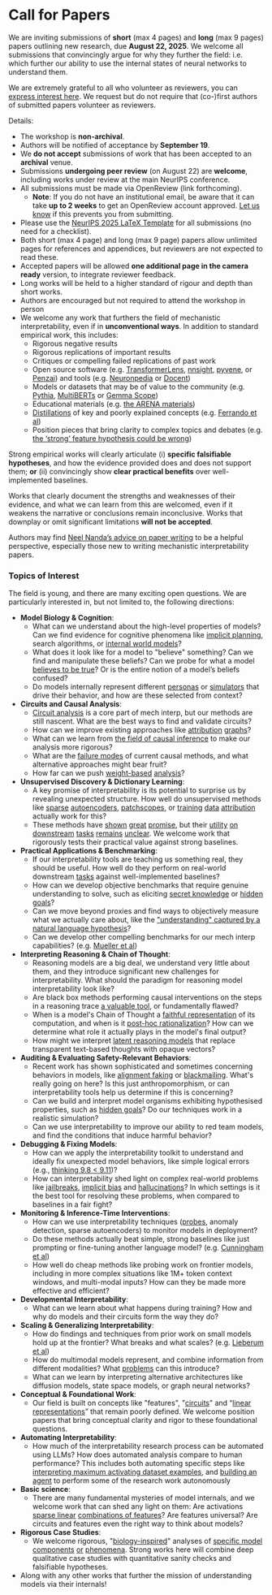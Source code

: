 # Call for Papers
We are inviting submissions of **short** (max 4 pages) and **long** (max 9 pages) papers outlining new research, due **August 22, 2025**. We welcome all submissions that convincingly argue for why they further the field: i.e. which further our ability to use the internal states of neural networks to understand them. 

We are extremely grateful to all who volunteer as reviewers, you can [express interest here](https://www.google.com/url?q=https://docs.google.com/forms/d/e/1FAIpQLSdiw1SJllzoTz_nqzDTzTOGb9DV3W_truQyh-WvYj_QGIi7Mg/viewform?usp%3Ddialog&sa=D&source=editors&ust=1753945889706567&usg=AOvVaw0DSN-6syr3M498VFAigYE_). We request but do not require that (co-)first authors of submitted papers volunteer as reviewers. 

Details: 
* The workshop is **non-archival**.
* Authors will be notified of acceptance by **September 19**.
* We **do not accept** submissions of work that has been accepted to an **archival** venue.
* Submissions **undergoing peer review** (on August 22) are **welcome**, including works under review at the main NeurIPS conference.
* All submissions must be made via OpenReview (link forthcoming).
  * **Note**: If you do not have an institutional email, be aware that it can take **up to 2 weeks** to get an OpenReview account approved. [Let us know](mailto:neurips2025@mechinterpworkshop.com) if this prevents you from submitting.
* Please use the [NeurIPS 2025 LaTeX Template](https://www.google.com/url?q=https://media.neurips.cc/Conferences/NeurIPS2025/Styles.zip&sa=D&source=editors&ust=1753945889708649&usg=AOvVaw3B8LOLEL0dVtUw4XWtcgcw) for all submissions (no need for a checklist).
* Both short (max 4 page) and long (max 9 page) papers allow unlimited pages for references and appendices, but reviewers are not expected to read these.
* Accepted papers will be allowed **one additional page in the camera ready** version, to integrate reviewer feedback.
* Long works will be held to a higher standard of rigour and depth than short works.
* Authors are encouraged but not required to attend the workshop in person
* We welcome any work that furthers the field of mechanistic interpretability, even if in **unconventional ways**. In addition to standard empirical work, this includes:
  * Rigorous negative results
  * Rigorous replications of important results
  * Critiques or compelling failed replications of past work
  * Open source software (e.g. [TransformerLens](https://www.google.com/url?q=https://github.com/neelnanda-io/TransformerLens&sa=D&source=editors&ust=1753945889710747&usg=AOvVaw30MW6nSIozcxluu815kKXS), [nnsight](https://www.google.com/url?q=https://github.com/ndif-team/nnsight&sa=D&source=editors&ust=1753945889710941&usg=AOvVaw1dZbdivVNf70VuBkOQoJMG), [pyvene](https://www.google.com/url?q=https://github.com/stanfordnlp/pyvene/tree/main/pyvene/models/mlp&sa=D&source=editors&ust=1753945889711113&usg=AOvVaw0QKQrFDYBIPMqVsl4x1ZcJ), or [Penzai](https://www.google.com/url?q=https://github.com/google-deepmind/penzai&sa=D&source=editors&ust=1753945889711305&usg=AOvVaw0zGFM2BLA1INH9Gy-KeB25)) and tools (e.g. [Neuronpedia](https://www.google.com/url?q=http://neuronpedia.org&sa=D&source=editors&ust=1753945889711475&usg=AOvVaw1bN4eFl3VtC0E92bBx8BxO) or [Docent](https://www.google.com/url?q=https://transluce.org/introducing-docent&sa=D&source=editors&ust=1753945889711596&usg=AOvVaw2LCM9AR8EWoRSnLaslcK-K))
  * Models or datasets that may be of value to the community (e.g. [Pythia](https://www.google.com/url?q=https://arxiv.org/abs/2304.01373&sa=D&source=editors&ust=1753945889711842&usg=AOvVaw1sbnS4EIUJ1PxprUQ6E2UT), [MultiBERTs](https://www.google.com/url?q=https://arxiv.org/abs/2106.16163&sa=D&source=editors&ust=1753945889711945&usg=AOvVaw1uC9rhxvgRTkskO6Pkt183) or [Gemma Scope](https://www.google.com/url?q=https://arxiv.org/abs/2408.05147&sa=D&source=editors&ust=1753945889712052&usg=AOvVaw29WgFKDmhpd4Eo8recs0JW))
  * Educational materials (e.g. [the ARENA materials](https://www.google.com/url?q=https://arena3-chapter1-transformer-interp.streamlit.app/&sa=D&source=editors&ust=1753945889712352&usg=AOvVaw1jBbdZqOJZCGLAGlEapofS))
  * [Distillations](https://www.google.com/url?q=https://distill.pub/2017/research-debt/&sa=D&source=editors&ust=1753945889712549&usg=AOvVaw2Nq8S_owOitFkQE84JLleO) of key and poorly explained concepts (e.g. [Ferrando et al](https://www.google.com/url?q=https://arxiv.org/abs/2405.00208&sa=D&source=editors&ust=1753945889712733&usg=AOvVaw09iepZQCGP6CC8MFyoukL2))
  * Position pieces that bring clarity to complex topics and debates (e.g. [the ‘strong’ feature hypothesis could be wrong](https://www.google.com/url?q=https://www.alignmentforum.org/posts/tojtPCCRpKLSHBdpn/the-strong-feature-hypothesis-could-be-wrong&sa=D&source=editors&ust=1753945889713094&usg=AOvVaw0l6cPU9r-O4jH0nN7TeZk5))

Strong empirical works will clearly articulate (i) **specific falsifiable hypotheses**, and how the evidence provided does and does not support them; **or** (ii) convincingly show **clear practical benefits** over well-implemented baselines. 

Works that clearly document the strengths and weaknesses of their evidence, and what we can learn from this are welcomed, even if it weakens the narrative or conclusions remain inconclusive. Works that downplay or omit significant limitations **will not be accepted**. 

Authors may find [Neel Nanda’s advice on paper writing](https://www.google.com/url?q=https://www.alignmentforum.org/posts/eJGptPbbFPZGLpjsp/highly-opinionated-advice-on-how-to-write-ml-papers&sa=D&source=editors&ust=1753945889714544&usg=AOvVaw3q9zGtA9vEw_kFMQVdBzD1) to be a helpful perspective, especially those new to writing mechanistic interpretability papers. 
### Topics of Interest
The field is young, and there are many exciting open questions. We are particularly interested in, but not limited to, the following directions: 
* **Model Biology & Cognition**:
  * What can we understand about the high-level properties of models? Can we find evidence for cognitive phenomena like [implicit planning](https://www.google.com/url?q=https://transformer-circuits.pub/2025/attribution-graphs/biology.html%23dives-poems&sa=D&source=editors&ust=1753945889715593&usg=AOvVaw3Otaxin0q31hm11SAye9Nr), search algorithms, or [internal world models](https://www.google.com/url?q=https://arxiv.org/abs/2210.13382&sa=D&source=editors&ust=1753945889715753&usg=AOvVaw2ZTQqR9S1C0qJHU3YtY-dU)?
  * What does it look like for a model to "believe" something? Can we find and manipulate these beliefs? Can we probe for what a model [believes to be true](https://www.google.com/url?q=https://arxiv.org/abs/2310.06824&sa=D&source=editors&ust=1753945889716139&usg=AOvVaw331HwfljCd47qI2Al6KKRz)? Or is the entire notion of a model’s beliefs confused?
  * Do models internally represent different [personas](https://www.google.com/url?q=https://arxiv.org/abs/2406.12094&sa=D&source=editors&ust=1753945889716454&usg=AOvVaw1BylsdQ3eJdvh4VC1bw_fx) or [simulators](https://www.google.com/url?q=https://www.nature.com/articles/s41586-023-06647-8&sa=D&source=editors&ust=1753945889716584&usg=AOvVaw2Q7aGQze4juFyhHTgEAwlp) that drive their behavior, and how are these selected from context?
* **Circuits and Causal Analysis**:
  * [Circuit analysis](https://www.google.com/url?q=https://distill.pub/2020/circuits/zoom-in/&sa=D&source=editors&ust=1753945889716982&usg=AOvVaw3jxR9sMNmX50R9Jv6VYawu) is a core part of mech interp, but our methods are still nascent. What are the best ways to find and validate circuits?
  * How can we improve existing approaches like [attribution](https://www.google.com/url?q=https://arxiv.org/abs/2406.11944&sa=D&source=editors&ust=1753945889717382&usg=AOvVaw0XmoVfVD1K4g_pBtPFJG2d) [graphs](https://www.google.com/url?q=https://transformer-circuits.pub/2025/attribution-graphs/methods.html&sa=D&source=editors&ust=1753945889717499&usg=AOvVaw39h8bWHjMtmQl7FvSrvERs)?
  * What can we learn from [the field of causal inference](https://www.google.com/url?q=https://arxiv.org/abs/2407.04690&sa=D&source=editors&ust=1753945889717770&usg=AOvVaw1VNhlE3Qqlw-AlvbX2dlFs) to make our analysis more rigorous?
  * What are the [failure modes](https://www.google.com/url?q=https://arxiv.org/abs/2307.15771&sa=D&source=editors&ust=1753945889718022&usg=AOvVaw0mQGKjstcy32wF_3r1gRKE) of current causal methods, and what alternative approaches might bear fruit?
  * How far can we push [weight-based](https://www.google.com/url?q=https://arxiv.org/abs/2301.05217&sa=D&source=editors&ust=1753945889718307&usg=AOvVaw0jaGSTg9ye9lSysn_pRdzL) [analysis](https://www.google.com/url?q=https://arxiv.org/abs/2410.08417&sa=D&source=editors&ust=1753945889718398&usg=AOvVaw3Yj8dWf9Gq-b3PZt8fxaBS)?
* **Unsupervised Discovery & Dictionary Learning**:
  * A key promise of interpretability is its potential to surprise us by revealing unexpected structure. How well do unsupervised methods like [sparse](https://www.google.com/url?q=https://arxiv.org/abs/2103.15949&sa=D&source=editors&ust=1753945889718935&usg=AOvVaw3ahjTXiOyP_ulJ0KPrB9A9) [autoencoders](https://www.google.com/url?q=https://transformer-circuits.pub/2023/monosemantic-features&sa=D&source=editors&ust=1753945889719054&usg=AOvVaw1WiUAF4CF_aYtNzndoaCKs), [patch](https://www.google.com/url?q=https://arxiv.org/abs/2401.06102&sa=D&source=editors&ust=1753945889719147&usg=AOvVaw0hN8Nt9Q_0F2e5uZMKOZZb)[scopes](https://www.google.com/url?q=https://arxiv.org/abs/2403.10949v2&sa=D&source=editors&ust=1753945889719215&usg=AOvVaw2tM6Ih2lMrUr4DwIeofVjh), or [training](https://www.google.com/url?q=https://proceedings.mlr.press/v70/koh17a?ref%3Dhttps://githubhelp.com&sa=D&source=editors&ust=1753945889719334&usg=AOvVaw2XoIjQ7W316Ay9fx28YTjd) [data](https://www.google.com/url?q=https://arxiv.org/abs/2308.03296&sa=D&source=editors&ust=1753945889719423&usg=AOvVaw0VWDgKWUp1f0KdL-NvkS91) [attribution](https://www.google.com/url?q=https://arxiv.org/abs/2205.11482&sa=D&source=editors&ust=1753945889719516&usg=AOvVaw3WFdgt3CdZoz86z2Zc6CUJ) actually work for this?
  * These methods have [shown](https://www.google.com/url?q=https://transformer-circuits.pub/2024/scaling-monosemanticity/index.html&sa=D&source=editors&ust=1753945889719750&usg=AOvVaw1Of_z3y0M8JUczhyvsjnCD) [great](https://www.google.com/url?q=https://transformer-circuits.pub/2025/attribution-graphs/biology.html&sa=D&source=editors&ust=1753945889719908&usg=AOvVaw09YMHIrkGBSbIjc3ejlymB) [promise](https://www.google.com/url?q=https://arxiv.org/abs/2503.10965&sa=D&source=editors&ust=1753945889720017&usg=AOvVaw2zF4uFrfB5nXkciErzht6s), but their [utility](https://www.google.com/url?q=https://arxiv.org/abs/2502.16681&sa=D&source=editors&ust=1753945889720124&usg=AOvVaw0EnRA_gnEfTQ1sNj7gJdXO) [on](https://www.google.com/url?q=https://www.tilderesearch.com/blog/sieve&sa=D&source=editors&ust=1753945889720212&usg=AOvVaw1BHJcp28Rn1t2fZ7yunV1G) [downstream](https://www.google.com/url?q=https://arxiv.org/abs/2501.17148&sa=D&source=editors&ust=1753945889720302&usg=AOvVaw0DGckEVpxvWViZCg4s78An) [tasks](https://www.google.com/url?q=https://transformer-circuits.pub/2024/features-as-classifiers/index.html&sa=D&source=editors&ust=1753945889720416&usg=AOvVaw3o57YqiGP88W5you7lt6gh) [remains](https://www.google.com/url?q=https://arxiv.org/abs/2502.04382&sa=D&source=editors&ust=1753945889720514&usg=AOvVaw0NK4USRJjMPPjBrwSVjZ4E) [unclear](https://www.google.com/url?q=https://www.alignmentforum.org/posts/4uXCAJNuPKtKBsi28/negative-results-for-saes-on-downstream-tasks&sa=D&source=editors&ust=1753945889720650&usg=AOvVaw10pRbU8pNKhKMd9GlE857b). We welcome work that rigorously tests their practical value against strong baselines.
* **Practical Applications & Benchmarking**:
  * If our interpretability tools are teaching us something real, they should be useful. How well do they perform on real-world downstream [tasks](https://www.google.com/url?q=https://www.lesswrong.com/posts/wGRnzCFcowRCrpX4Y/downstream-applications-as-validation-of-interpretability&sa=D&source=editors&ust=1753945889721335&usg=AOvVaw0KITNqFyECAG-omk_kl_kx) against well-implemented baselines?
  * How can we develop objective benchmarks that require genuine understanding to solve, such as eliciting [secret knowledge](https://www.google.com/url?q=https://arxiv.org/abs/2505.14352&sa=D&source=editors&ust=1753945889721715&usg=AOvVaw0bG8XkQcR4wQtsVmI8gWxV) or [hidden goals](https://www.google.com/url?q=https://arxiv.org/abs/2503.10965&sa=D&source=editors&ust=1753945889721869&usg=AOvVaw1ZVVlEv5LypwGd0U7unlbi)?
  * Can we move beyond proxies and find ways to objectively measure what we actually care about, like the ["understanding" captured by a natural language hypothesis](https://www.google.com/url?q=https://arxiv.org/abs/2502.04382&sa=D&source=editors&ust=1753945889722281&usg=AOvVaw3TrU3RN_RhTc0FoFQ-Fpq1)?
  * Can we develop other compelling benchmarks for our mech interp capabilities? (e.g. [Mueller et al](https://www.google.com/url?q=https://arxiv.org/abs/2504.13151&sa=D&source=editors&ust=1753945889722580&usg=AOvVaw3St4wHHGy0DzLRkxPTZet1))
* **Interpreting Reasoning & Chain of Thought**:
  * Reasoning models are a big deal, we understand very little about them, and they introduce significant new challenges for interpretability. What should the paradigm for reasoning model interpretability look like?
  * Are black box methods performing causal interventions on the steps in a reasoning trace [a valuable tool](https://www.google.com/url?q=https://arxiv.org/abs/2506.19143&sa=D&source=editors&ust=1753945889723358&usg=AOvVaw3MfQE5pz_J3D8gBrk9wePl), or fundamentally flawed?
  * When is a model's Chain of Thought a [faithful representation](https://www.google.com/url?q=https://arxiv.org/abs/2305.04388&sa=D&source=editors&ust=1753945889723605&usg=AOvVaw1TWrLAaWAPibRRoUzNV6Yz) of its computation, and when is it [post-hoc rationalization](https://www.google.com/url?q=https://arxiv.org/abs/2503.08679&sa=D&source=editors&ust=1753945889723770&usg=AOvVaw2uGRsrTyfzziLMw88sACqN)? How can we determine what role it actually plays in the model's final output?
  * How might we interpret [latent reasoning models](https://www.google.com/url?q=https://arxiv.org/abs/2412.06769&sa=D&source=editors&ust=1753945889724103&usg=AOvVaw2yDH3bHMkB0moVHAwMO6Ro) that replace transparent text-based thoughts with opaque vectors?
* **Auditing & Evaluating Safety-Relevant Behaviors**:
  * Recent work has shown sophisticated and sometimes concerning behaviors in models, like [alignment faking](https://www.google.com/url?q=https://arxiv.org/abs/2412.14093&sa=D&source=editors&ust=1753945889724631&usg=AOvVaw0iDUH-DVDCasEOomwYMSwR) or [blackmailing](https://www.google.com/url?q=https://www.anthropic.com/research/agentic-misalignment&sa=D&source=editors&ust=1753945889724753&usg=AOvVaw0mHIhuosZLh3AXFdzbEGCo). What's really going on here? Is this just anthropomorphism, or can interpretability tools help us determine if this is concerning?
  * Can we build and interpret model organisms exhibiting hypothesised properties, such as [hidden goals](https://www.google.com/url?q=https://arxiv.org/abs/2503.10965&sa=D&source=editors&ust=1753945889725228&usg=AOvVaw2EyOas-V8LMMNWZYi6fc-B)? Do our techniques work in a realistic simulation?
  * Can we use interpretability to improve our ability to red team models, and find the conditions that induce harmful behavior?
* **Debugging & Fixing Models**:
  * How can we apply the interpretability toolkit to understand and ideally fix unexpected model behaviors, like simple logical errors (e.g., [thinking 9.8 < 9.11](https://www.google.com/url?q=https://transluce.org/observability-interface&sa=D&source=editors&ust=1753945889726028&usg=AOvVaw0wdWsGAUkSti9Eh5sFlVdS))?
  * How can interpretability shed light on complex real-world problems like [jailbreaks](https://www.google.com/url?q=https://transformer-circuits.pub/2025/attribution-graphs/biology.html%23dives-jailbreak&sa=D&source=editors&ust=1753945889726324&usg=AOvVaw1ifcPdlnhPJvMg1gfa5L6w), [implicit bias](https://www.google.com/url?q=https://arxiv.org/abs/2506.10922&sa=D&source=editors&ust=1753945889726434&usg=AOvVaw2tXeShzyr51jjtP0IbZBHn) and [hallucinations](https://www.google.com/url?q=https://arxiv.org/abs/2411.14257&sa=D&source=editors&ust=1753945889726545&usg=AOvVaw1HA3G8Xs6xyqw3mFw-4US0)? In which settings is it the best tool for resolving these problems, when compared to baselines in a fair fight?
* **Monitoring & Inference-Time Interventions**:
  * How can we use interpretability techniques ([probes](https://www.google.com/url?q=https://arxiv.org/abs/2102.12452&sa=D&source=editors&ust=1753945889727143&usg=AOvVaw3cjXpuxnXtkx2m5sF4mL2E), anomaly detection, sparse autoencoders) to monitor models in deployment?
  * Do these methods actually beat simple, strong baselines like just prompting or fine-tuning another language model? (e.g. [Cunningham et al](https://www.google.com/url?q=https://alignment.anthropic.com/2025/cheap-monitors/&sa=D&source=editors&ust=1753945889727603&usg=AOvVaw2NvLAiCDeTf2cRHG5Yg1rA))
  * How well do cheap methods like probing work on frontier models, including in more complex situations like 1M+ token context windows, and multi-modal inputs? How can they be made more effective and efficient?
* **Developmental Interpretability**:
  * What can we learn about what happens during training? How and why do models and their circuits form the way they do?
* **Scaling & Generalizing Interpretability**:
  * How do findings and techniques from prior work on small models hold up at the frontier? What breaks and what scales? (e.g. [Lieberum et al](https://www.google.com/url?q=https://arxiv.org/abs/2307.09458&sa=D&source=editors&ust=1753945889729101&usg=AOvVaw2fZeRzs5X5dTbGuirMYjjZ))
  * How do multimodal models represent, and combine information from different modalities? What [problems](https://www.google.com/url?q=https://openreview.net/pdf?id%3DVUhRdZp8ke&sa=D&source=editors&ust=1753945889729555&usg=AOvVaw2-Fha0k5Foz-SVX_iZzW9F) can this introduce?
  * What can we learn by interpreting alternative architectures like diffusion models, state space models, or graph neural networks?
* **Conceptual & Foundational Work**:
  * Our field is built on concepts like "features", "[circuits](https://www.google.com/url?q=https://distill.pub/2020/circuits/zoom-in/&sa=D&source=editors&ust=1753945889730350&usg=AOvVaw3aiCuHkASA14rws5HqXHRK)" and “[linear representations](https://www.google.com/url?q=https://transformer-circuits.pub/2024/july-update/index.html%23linear-representations&sa=D&source=editors&ust=1753945889730520&usg=AOvVaw0JteXOLUkuXqmbrCKYxTy4)” that remain poorly defined. We welcome position papers that bring conceptual clarity and rigor to these foundational questions.
* **Automating Interpretability**:
  * How much of the interpretability research process can be automated using LLMs? How does automated analysis compare to human performance? This includes both automating specific steps like [interpreting maximum activating dataset examples](https://www.google.com/url?q=https://openaipublic.blob.core.windows.net/neuron-explainer/paper/index.html&sa=D&source=editors&ust=1753945889731428&usg=AOvVaw2BAmfX1nGpXCiE8sswrrLl), and [building an agent](https://www.google.com/url?q=https://arxiv.org/abs/2404.14394&sa=D&source=editors&ust=1753945889731549&usg=AOvVaw2XeuaAs_qL_vOdY1MngVEr) to perform some of the research work autonomously
* **Basic science**:
  * There are many fundamental mysteries of model internals, and we welcome work that can shed any light on them: Are activations [sparse linear](https://www.google.com/url?q=https://arxiv.org/abs/1601.03764&sa=D&source=editors&ust=1753945889732073&usg=AOvVaw2g3HUqAdEC_y4ECjynSo-D) [combinations of features](https://www.google.com/url?q=https://transformer-circuits.pub/2022/toy_model/index.html&sa=D&source=editors&ust=1753945889732208&usg=AOvVaw1Kh_VJTS_kS7xBVs1nisQA)? Are features universal? Are circuits and features even the right way to think about models?
* **Rigorous Case Studies**:
  * We welcome rigorous, "[biology-inspired](https://www.google.com/url?q=https://distill.pub/2020/circuits/curve-circuits/&sa=D&source=editors&ust=1753945889732692&usg=AOvVaw2icDJt_qCt-xDxKgXgu6Ao)" analyses of [specific model](https://www.google.com/url?q=https://arxiv.org/abs/2310.04625&sa=D&source=editors&ust=1753945889732819&usg=AOvVaw1C2o62Kt4IPbC7RPEXjLjf) [components](https://www.google.com/url?q=https://transformer-circuits.pub/2024/scaling-monosemanticity/index.html&sa=D&source=editors&ust=1753945889732951&usg=AOvVaw2OsjdMHt0982y3-SbjSZDZ) [or](https://www.google.com/url?q=https://arxiv.org/abs/2305.01610&sa=D&source=editors&ust=1753945889733039&usg=AOvVaw1O-wEDK4QvOSqAOYiKjU4v) [phenomena](https://www.google.com/url?q=https://arxiv.org/abs/2306.09346&sa=D&source=editors&ust=1753945889733159&usg=AOvVaw2BnkbVQZbVTHczABKOvKIQ). Strong works here will combine deep qualitative case studies with quantitative sanity checks and falsifiable hypotheses.
* Along with any other works that further the mission of understanding models via their internals!